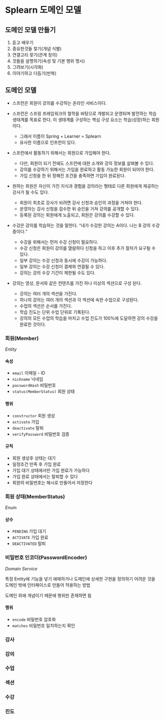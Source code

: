 # Splearn 도메인 모델

## 도메인 모델 만들기
1. 듣고 배우기
2. 중요한것들 찾기(개념 식별)
3. 연결고리 찾기(관계 정의)
4. 것들을 설명하기(속성 및 기본 행위 명시)
5. 그려보기(시각화)
6. 이야기하고 다듬기(반복)

## 도메인 모델

- 스프런은 회원이 강의를 수강하는 온라인 서비스이다.
- 스프런은 스프링 프레임워크의 철학을 바탕으로 개발되고 운영되며 발전하는 학습 생태계를 목표로 한다. 이 생태계를 구성하는 핵심 구성 요소는 학습(성장)하는 회원이다.
  - 그래서 이름이 Spring + Learner = Splearn
  - 유사한 이름으로 인프런이 있다.
  
- 스프런에서 활동하기 위해서는 회원으로 가입해야 한다.
    - 다만, 회원이 되기 전에도 스프런에 대한 소개와 강의 정보를 살펴볼 수 있다.
    - 강의를 수강하기 위해서는 가입을 완료하고 활동 가능한 회원이 되어야 한다.
    - 가입 신청을 한 뒤 정해진 조건을 충족하면 가입이 완료된다.
 
- 원하는 회원은 자신이 가진 지식과 경험을 강의라는 형태로 다른 회원에게 제공하는 강사가 될 수도 있다.
  - 회원이 최초로 강사가 되려면 강사 신청과 승인의 과정을 거쳐야 한다.
  - 운영자는 강사 신청을 검수한 뒤 승인을 거쳐 강의를 공개할 수 있다.
  - 등록된 강의는 회원에게 노출되고, 회원은 강의를 수강할 수 있다.
   
- 수강은 강의를 학습하는 것을 말한다. “내가 수강한 강의는 A이다. 나는 B 강의 수강중이다.”
  - 수강을 위해서는 먼저 수강 신청이 필요하다.
  - 수강 신청은 회원이 강의를 열람하다 신청을 하고 이후 추가 절차가 요구될 수 있다.
  - 일부 강의는 수강 신청과 동시에 수강이 가능하다.
  - 일부 강의는 수강 신청이 결제와 연결될 수 있다.
  - 강의는 강의 수강 기간이 제한될 수도 있다.

- 강의는 영상, 문서와 같은 컨텐츠를 가진 하나 이상의 섹션으로 구성 된다.
  - 강의는 여러 개의 섹션을 가진다.
  - 하나의 강의는 여러 개의 섹션과 각 섹션에 속한 수업으로 구성된다.
  - 수업의 섹션은 순서를 가진다.
  - 학습 진도는 단위 수업 단위로 기록된다.
  - 강의의 모든 수업의 학습을 마치고 수업 진도가 100%에 도달하면 강의 수강을 완료한 것이다.

### 회원(Member)
_Entity_

#### 속성
- `email` 이메일 - ID
- `nickname` 닉네임
- `passwordHash` 비밀번호
- `status(MemberStatus)` 회원 상태

#### 행위
- `constructor` 회원 생성
- `activate` 가입
- `deactivate` 탈퇴
- `verifyPassword` 비밀번호 검증

#### 규칙
- 회원 생성후 상태는 대기
- 일정조건 만족 후 가입 완료
- 가입 대기 상태에서만 가입 완료가 가능하다
- 가입 완료 상태에서는 탈퇴할 수 있다
- 회원의 비밀번호는 해시로 만들어서 저장한다

### 회원 상태(MemberStatus)
_Enum_

#### 상수
- `PENDING` 가입 대기
- `ACTIVATE` 가입 완료
- `DEACTIVATED` 탈퇴

### 비밀번호 인코더(PasswordEncoder)
_Domain Service_

특정 Entity에 기능을 넣기 애매하거나 도메인에 상세한 구현을 정의하기 어려운 것을 도메인 밖에 인터페이스로 만들어 적용하는 방법

도메인 외에 개념이기 때문에 행위만 존재하면 됨

#### 행위
- `encode` 비밀번호 암호화
- `matches` 비밀번호 일치하는지 확인

### 강사
### 강의
### 수업
### 섹션
### 수강
### 진도